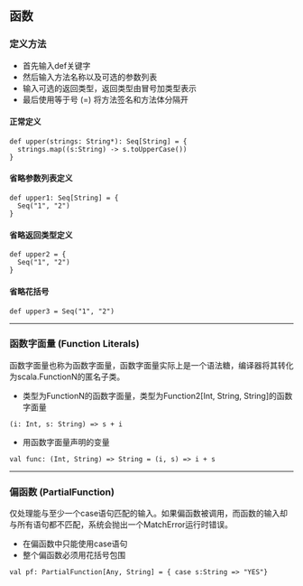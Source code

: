 ## 函数

### 定义方法
* 首先输入def关键字
* 然后输入方法名称以及可选的参数列表
* 输入可选的返回类型，返回类型由冒号加类型表示
* 最后使用等于号 (=) 将方法签名和方法体分隔开

#### 正常定义
```
def upper(strings: String*): Seq[String] = {
  strings.map((s:String) -> s.toUpperCase())
}
```
#### 省略参数列表定义
```
def upper1: Seq[String] = {
  Seq("1", "2")
}
```
#### 省略返回类型定义
```
def upper2 = {
  Seq("1", "2")
}
```
#### 省略花括号
```
def upper3 = Seq("1", "2")
```
***

### 函数字面量 (Function Literals)
函数字面量也称为函数字面量，函数字面量实际上是一个语法糖，编译器将其转化为scala.FunctionN的匿名子类。
* 类型为FunctionN的函数字面量，类型为Function2[Int, String, String]的函数字面量
```
(i: Int, s: String) => s + i
```
* 用函数字面量声明的变量
```
val func: (Int, String) => String = (i, s) => i + s
```
***

### 偏函数 (PartialFunction)
仅处理能与至少一个case语句匹配的输入。如果偏函数被调用，而函数的输入却与所有语句都不匹配，系统会抛出一个MatchError运行时错误。
* 在偏函数中只能使用case语句
* 整个偏函数必须用花括号包围
```
val pf: PartialFunction[Any, String] = { case s:String => "YES"}
```
